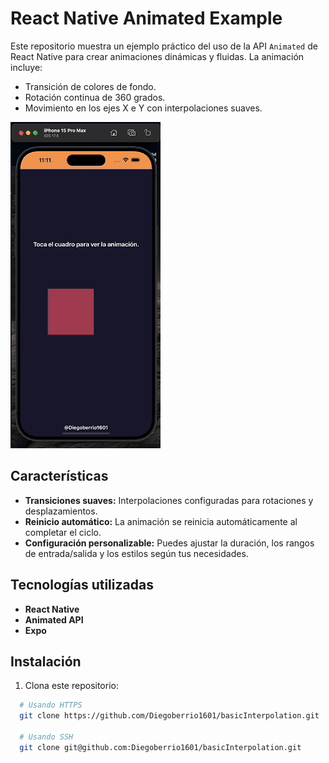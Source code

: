 # React Native Animated Example

Este repositorio muestra un ejemplo práctico del uso de la API `Animated` de React Native para crear animaciones dinámicas y fluidas. La animación incluye:

- Transición de colores de fondo.
- Rotación continua de 360 grados.
- Movimiento en los ejes X e Y con interpolaciones suaves.

![Demostración de la animación](assets/gitAnimated.gif)

## Características

- **Transiciones suaves:** Interpolaciones configuradas para rotaciones y desplazamientos.
- **Reinicio automático:** La animación se reinicia automáticamente al completar el ciclo.
- **Configuración personalizable:** Puedes ajustar la duración, los rangos de entrada/salida y los estilos según tus necesidades.

## Tecnologías utilizadas

- **React Native**
- **Animated API**
- **Expo**

## Instalación

1. Clona este repositorio:

 ```bash
   # Usando HTTPS
   git clone https://github.com/Diegoberrio1601/basicInterpolation.git

   # Usando SSH
   git clone git@github.com:Diegoberrio1601/basicInterpolation.git

